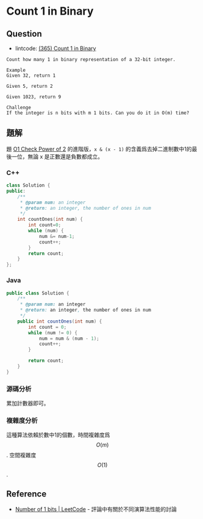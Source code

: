 # Count 1 in Binary

## Question

- lintcode: [(365) Count 1 in Binary](http://www.lintcode.com/en/problem/count-1-in-binary/)

```
Count how many 1 in binary representation of a 32-bit integer.

Example
Given 32, return 1

Given 5, return 2

Given 1023, return 9

Challenge
If the integer is n bits with m 1 bits. Can you do it in O(m) time?
```

## 題解

題 [O1 Check Power of 2](http://algorithm.yuanbin.me/zh-hans/math_and_bit_manipulation/o1_check_power_of_2.html) 的進階版，`x & (x - 1)` 的含義爲去掉二進制數中1的最後一位，無論 x 是正數還是負數都成立。

### C++
``` c++
class Solution {
public:
    /**
     * @param num: an integer
     * @return: an integer, the number of ones in num
     */
    int countOnes(int num) {
        int count=0;
        while (num) {
            num &= num-1;
            count++;
        }
        return count;
    }
};
```

### Java

```java
public class Solution {
    /**
     * @param num: an integer
     * @return: an integer, the number of ones in num
     */
    public int countOnes(int num) {
        int count = 0;
        while (num != 0) {
            num = num & (num - 1);
            count++;
        }

        return count;
    }
}
```

### 源碼分析

累加計數器即可。

### 複雜度分析

這種算法依賴於數中1的個數，時間複雜度爲 $$O(m)$$. 空間複雜度 $$O(1)$$.

## Reference

- [Number of 1 bits | LeetCode](http://articles.leetcode.com/2010/09/number-of-1-bits.html) - 評論中有關於不同演算法性能的討論
